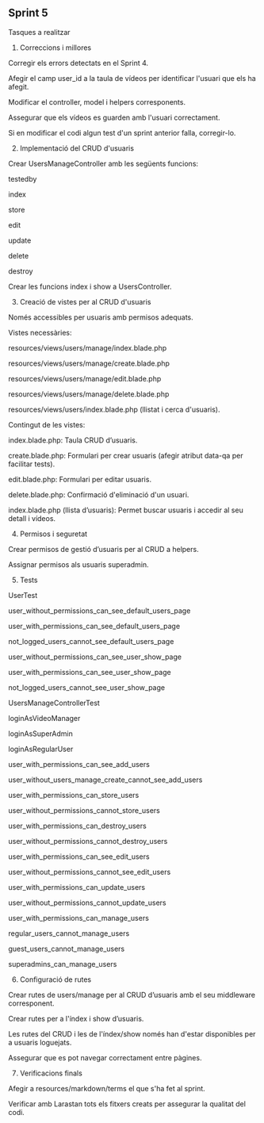 ## Sprint 5

Tasques a realitzar

1. Correccions i millores

Corregir els errors detectats en el Sprint 4.

Afegir el camp user_id a la taula de vídeos per identificar l'usuari que els ha afegit.

Modificar el controller, model i helpers corresponents.

Assegurar que els vídeos es guarden amb l'usuari correctament.

Si en modificar el codi algun test d'un sprint anterior falla, corregir-lo.

2. Implementació del CRUD d'usuaris

Crear UsersManageController amb les següents funcions:

testedby

index

store

edit

update

delete

destroy

Crear les funcions index i show a UsersController.

3. Creació de vistes per al CRUD d'usuaris

Només accessibles per usuaris amb permisos adequats.

Vistes necessàries:

resources/views/users/manage/index.blade.php

resources/views/users/manage/create.blade.php

resources/views/users/manage/edit.blade.php

resources/views/users/manage/delete.blade.php

resources/views/users/index.blade.php (llistat i cerca d'usuaris).

Contingut de les vistes:

index.blade.php: Taula CRUD d’usuaris.

create.blade.php: Formulari per crear usuaris (afegir atribut data-qa per facilitar tests).

edit.blade.php: Formulari per editar usuaris.

delete.blade.php: Confirmació d'eliminació d'un usuari.

index.blade.php (llista d’usuaris): Permet buscar usuaris i accedir al seu detall i vídeos.

4. Permisos i seguretat

Crear permisos de gestió d’usuaris per al CRUD a helpers.

Assignar permisos als usuaris superadmin.

5. Tests

UserTest

user_without_permissions_can_see_default_users_page

user_with_permissions_can_see_default_users_page

not_logged_users_cannot_see_default_users_page

user_without_permissions_can_see_user_show_page

user_with_permissions_can_see_user_show_page

not_logged_users_cannot_see_user_show_page

UsersManageControllerTest

loginAsVideoManager

loginAsSuperAdmin

loginAsRegularUser

user_with_permissions_can_see_add_users

user_without_users_manage_create_cannot_see_add_users

user_with_permissions_can_store_users

user_without_permissions_cannot_store_users

user_with_permissions_can_destroy_users

user_without_permissions_cannot_destroy_users

user_with_permissions_can_see_edit_users

user_without_permissions_cannot_see_edit_users

user_with_permissions_can_update_users

user_without_permissions_cannot_update_users

user_with_permissions_can_manage_users

regular_users_cannot_manage_users

guest_users_cannot_manage_users

superadmins_can_manage_users

6. Configuració de rutes

Crear rutes de users/manage per al CRUD d’usuaris amb el seu middleware corresponent.

Crear rutes per a l'índex i show d’usuaris.

Les rutes del CRUD i les de l'índex/show només han d'estar disponibles per a usuaris loguejats.

Assegurar que es pot navegar correctament entre pàgines.

7. Verificacions finals

Afegir a resources/markdown/terms el que s'ha fet al sprint.

Verificar amb Larastan tots els fitxers creats per assegurar la qualitat del codi.

